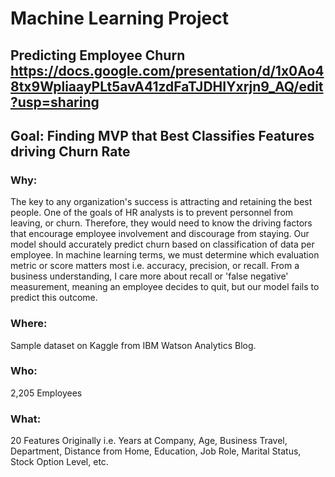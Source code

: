 # Machine Learning Project 
## Predicting Employee Churn https://docs.google.com/presentation/d/1x0Ao48tx9WpliaayPLt5avA41zdFaTJDHIYxrjn9_AQ/edit?usp=sharing
## Goal: Finding MVP that Best Classifies Features driving Churn Rate


### Why: 
The key to any organization's success is attracting and retaining the best people. One of the goals of HR analysts is to prevent personnel from leaving, or churn. 
Therefore, they would need to know the driving factors that encourage employee involvement and discourage from staying. Our model should accurately predict churn based on classification of data per employee.
In machine learning terms, we must determine which evaluation metric or score matters most i.e. accuracy, precision, or recall. 
From a business understanding, I care more about recall or 'false negative' measurement, meaning an employee decides to quit, but our model fails to predict this outcome. 

### Where: 
Sample dataset on Kaggle from IBM Watson Analytics Blog.

### Who: 
2,205 Employees

### What: 
20 Features Originally i.e. Years at Company, Age, Business Travel, Department, Distance from Home, Education, Job Role, Marital Status, Stock Option Level, etc. 
